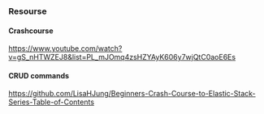 ### Resourse

#### Crashcourse

https://www.youtube.com/watch?v=gS_nHTWZEJ8&list=PL_mJOmq4zsHZYAyK606y7wjQtC0aoE6Es

#### CRUD commands

https://github.com/LisaHJung/Beginners-Crash-Course-to-Elastic-Stack-Series-Table-of-Contents

